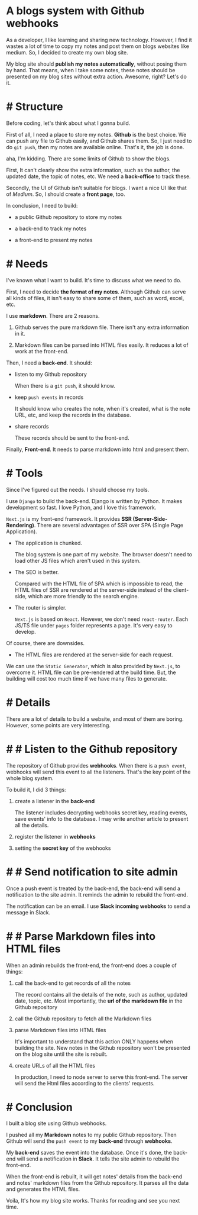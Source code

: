 #  A blogs system with Github webhooks

As a developer, I like learning and sharing new technology. However, I find it wastes a lot of time to copy my notes and post them on blogs websites like medium. So, I decided to create my own blog site.

My blog site should **publish my notes automatically**, without posing them by hand. That means, when I take some notes, these notes should be presented on my blog sites without extra action. Awesome, right? Let's do it.

# #  Structure

Before coding, let's think about what I gonna build.

First of all, I need a place to store my notes. **Github** is the best choice. We can push any file to Github easily, and Github shares them. So, I just need to do `git push`, then my notes are available online. That's it, the job is done.

aha, I'm kidding. There are some limits of Github to show the blogs. 

First, It can't clearly show the extra information, such as the author, the updated date, the topic of notes, etc. We need a **back-office** to track these.

Secondly, the UI of Github isn't suitable for blogs. I want a nice UI like that of *Medium*. So, I should create a **front page**, too.

In conclusion, I need to build:

- a public Github repository to store my notes

- a back-end to track my notes

- a front-end to present my notes

# #  Needs

I've known what I want to build. It's time to discuss what we need to do.

First, I need to decide **the format of my notes**. Although Github can serve all kinds of files, it isn't easy to share some of them, such as word, excel, etc. 

I use **markdown**. There are 2 reasons.

1. Github serves the pure markdown file. There isn't any extra information in it.

2. Markdown files can be parsed into HTML files easily. It reduces a lot of work at the front-end.

Then, I need a **back-end**. It should: 
 
- listen to my Github repository

  When there is a `git push`, it should know.

- keep `push events` in records

  It should know who creates the note, when it's created, what is the note URL, etc, and keep the records in the database.

- share records

  These records should be sent to the front-end.

Finally, **Front-end**. It needs to parse markdown into html and present them.

# #  Tools

Since I've figured out the needs. I should choose my tools.

I use `Django` to build the back-end. Django is written by Python. It makes development so fast. I love Python, and I love this framework.

`Next.js` is my front-end framework. It provides **SSR (Server-Side-Rendering)**. There are several advantages of SSR over SPA (Single Page Application).

- The application is chunked.
   
   The blog system is one part of my website. The browser doesn't need to load other JS files which aren't used in this system.
   
- The SEO is better.

   Compared with the HTML file of SPA which is impossible to read, the HTML files of SSR are rendered at the server-side instead of the client-side, which are more friendly to the search engine.
   
- The router is simpler.

  `Next.js` is based on `React`. However, we don't need `react-router`. Each JS/TS file under `pages` folder represents a page. It's very easy to develop.

Of course, there are downsides.

- The HTML files are rendered at the server-side for each request.

We can use the `Static Generator`, which is also provided by `Next.js`, to overcome it. HTML file can be pre-rendered at the build time. But, the building will cost too much time if we have many files to generate.

# #  Details

There are a lot of details to build a website, and most of them are boring. However, some points are very interesting.

# # #  Listen to the Github repository

The repository of Github provides **webhooks**. When there is a `push event`, webhooks will send this event to all the listeners. That's the key point of the whole blog system.

To build it, I did 3 things:

1. create a listener in the **back-end**

   The listener includes decrypting webhooks secret key, reading events, save events' info to the database. I may write another article to present all the details.

2. register the listener in **webhooks**

3. setting the **secret key** of the webhooks

# # #  Send notification to site admin

Once a push event is treated by the back-end, the back-end will send a notification to the site admin. It reminds the admin to rebuild the front-end.

The notification can be an email. I use **Slack incoming webhooks** to send a message in Slack.

# # #  Parse Markdown files into HTML files

When an admin rebuilds the front-end, the front-end does a couple of things:

1. call the back-end to get records of all the notes

   The record contains all the details of the note, such as author, updated date, topic, etc. Most importantly, the **url of the markdown file** in the Github repository

2. call the Github repository to fetch all the Markdown files

3. parse Markdown files into HTML files

   It's important to understand that this action ONLY happens when building the site. New notes in the Github repository won't be presented on the blog site until the site is rebuilt.
  
4. create URLs of all the HTML files

   In production, I need to node server to serve this front-end. The server will send the Html files according to the clients' requests.

# #  Conclusion

I built a blog site using Github webhooks. 

I pushed all my **Markdown** notes to my public Github repository. Then Github will send the `push event` to my **back-end** through **webhooks**. 

My **back-end** saves the event into the database. Once it's done, the back-end will send a notification in **Slack**. It tells the site admin to rebuild the front-end.

When the front-end is rebuilt, it will get notes' details from the back-end and notes' markdown files from the Github repository. It parses all the data and generates the HTML files.

Voila, It's how my blog site works. Thanks for reading and see you next time.


